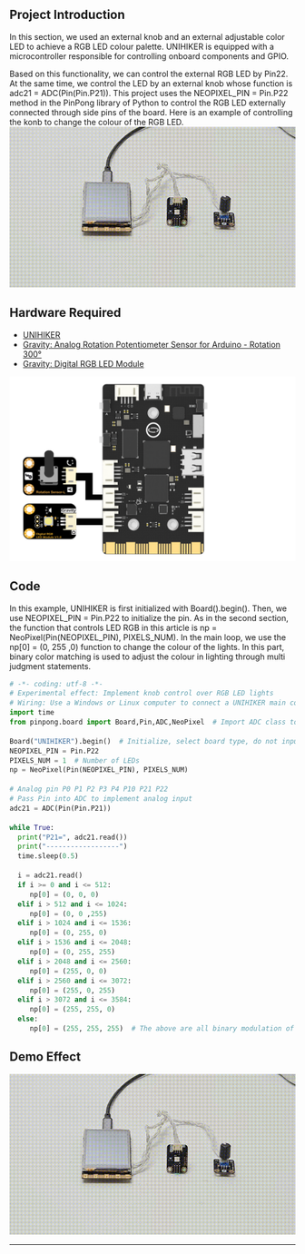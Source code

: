 ## **Project Introduction**
In this section, we used an external knob and an external adjustable color LED to achieve a RGB LED colour palette.
UNIHIKER is equipped with a microcontroller responsible for controlling onboard components and GPIO.   

Based on this functionality, we can control the external RGB LED by Pin22. At the same time, we control the LED by an external knob whose function is adc21 = ADC(Pin(Pin.P21)). This project uses the NEOPIXEL_PIN = Pin.P22 method in the PinPong library of Python to control the RGB LED externally connected through side pins of the board. 
Here is an example of controlling the konb to change the colour of the RGB LED. 
![4-480P[00h00m00s-00h00m09s].gif](img/4_RGB_LED_Color_Palette/1721282199734-6852abbc-134f-4a70-8f8c-30b78ffa79d3.gif)
## **Hardware Required**

- [UNIHIKER](https://www.dfrobot.com/product-2691.html)
- [Gravity: Analog Rotation Potentiometer Sensor for Arduino - Rotation 300°](https://www.dfrobot.com/product-87.html)
- [Gravity: Digital RGB LED Module](https://www.dfrobot.com/product-1848.html)

![旋钮.png](img/4_RGB_LED_Color_Palette/1720173317069-19729515-5e81-4ca0-896b-af73b833ec39.png)
## **Code**
In this example, UNIHIKER is first initialized with Board().begin(). Then, we use NEOPIXEL_PIN = Pin.P22 to initialize the pin. As in the second section, the function that controls LED RGB in this article is np = NeoPixel(Pin(NEOPIXEL_PIN), PIXELS_NUM). In the main loop, we use the np[0] = (0, 255 ,0) function to change the colour of the lights. In this part, binary color matching is used to adjust the colour in lighting through multi judgment statements.
```python
# -*- coding: utf-8 -*-
# Experimental effect: Implement knob control over RGB LED lights
# Wiring: Use a Windows or Linux computer to connect a UNIHIKER main control board, Pin21 connects knob, Pin22 connects light
import time
from pinpong.board import Board,Pin,ADC,NeoPixel  # Import ADC class to implement analog input

Board("UNIHIKER").begin()  # Initialize, select board type, do not input board type for automatic recognition
NEOPIXEL_PIN = Pin.P22
PIXELS_NUM = 1  # Number of LEDs
np = NeoPixel(Pin(NEOPIXEL_PIN), PIXELS_NUM)

# Analog pin P0 P1 P2 P3 P4 P10 P21 P22
# Pass Pin into ADC to implement analog input
adc21 = ADC(Pin(Pin.P21))

while True:
  print("P21=", adc21.read())
  print("------------------")
  time.sleep(0.5)
  
  i = adc21.read()
  if i >= 0 and i <= 512:
     np[0] = (0, 0, 0)
  elif i > 512 and i <= 1024:
     np[0] = (0, 0 ,255)
  elif i > 1024 and i <= 1536:
     np[0] = (0, 255, 0)
  elif i > 1536 and i <= 2048:
     np[0] = (0, 255, 255)
  elif i > 2048 and i <= 2560:
     np[0] = (255, 0, 0)
  elif i > 2560 and i <= 3072:
     np[0] = (255, 0, 255)
  elif i > 3072 and i <= 3584:
     np[0] = (255, 255, 0)
  else:
     np[0] = (255, 255, 255)  # The above are all binary modulation of the lamp beads
```
## **Demo Effect**
![4-480P[00h00m00s-00h00m09s].gif](img/4_RGB_LED_Color_Palette/1721282199734-6852abbc-134f-4a70-8f8c-30b78ffa79d3.gif)


---

